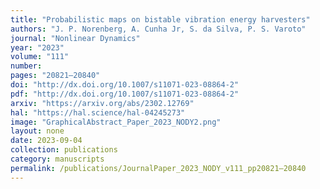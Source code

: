```yaml
---
title: "Probabilistic maps on bistable vibration energy harvesters"
authors: "J. P. Norenberg, A. Cunha Jr, S. da Silva, P. S. Varoto"
journal: "Nonlinear Dynamics"
year: "2023"
volume: "111"
number: 
pages: "20821–20840"
doi: "http://dx.doi.org/10.1007/s11071-023-08864-2"
pdf: "http://dx.doi.org/10.1007/s11071-023-08864-2"
arxiv: "https://arxiv.org/abs/2302.12769"
hal: "https://hal.science/hal-04245273"
image: "GraphicalAbstract_Paper_2023_NODY2.png"
layout: none
date: 2023-09-04
collection: publications
category: manuscripts
permalink: /publications/JournalPaper_2023_NODY_v111_pp20821–20840
---
```




